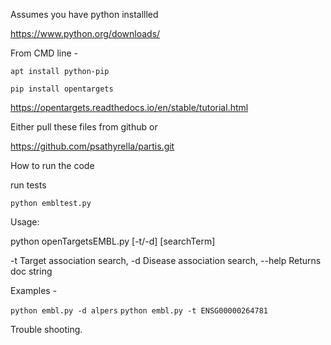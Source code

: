 
Assumes you have python installled

https://www.python.org/downloads/

From CMD line - 

```apt install python-pip```

```pip install opentargets```

https://opentargets.readthedocs.io/en/stable/tutorial.html

Either pull these files from github or 

https://github.com/psathyrella/partis.git

How to run the code

run tests 

```python embltest.py```

Usage:

python openTargetsEMBL.py [-t/-d] [searchTerm]

-t     Target association search,
-d     Disease association search,
--help Returns doc string

Examples - 

```python embl.py -d alpers```
```python embl.py -t ENSG00000264781```


Trouble shooting.





